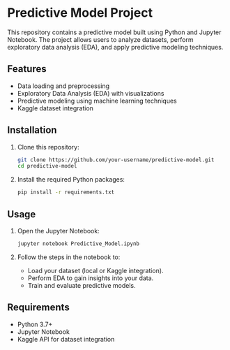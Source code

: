 
# Predictive Model Project

This repository contains a predictive model built using Python and Jupyter Notebook. The project allows users to analyze datasets, perform exploratory data analysis (EDA), and apply predictive modeling techniques. 

## Features

- Data loading and preprocessing
- Exploratory Data Analysis (EDA) with visualizations
- Predictive modeling using machine learning techniques
- Kaggle dataset integration

## Installation

1. Clone this repository:
   ```bash
   git clone https://github.com/your-username/predictive-model.git
   cd predictive-model
   ```

2. Install the required Python packages:
   ```bash
   pip install -r requirements.txt
   ```

## Usage

1. Open the Jupyter Notebook:
   ```bash
   jupyter notebook Predictive_Model.ipynb
   ```

2. Follow the steps in the notebook to:
   - Load your dataset (local or Kaggle integration).
   - Perform EDA to gain insights into your data.
   - Train and evaluate predictive models.

## Requirements

- Python 3.7+
- Jupyter Notebook
- Kaggle API for dataset integration


